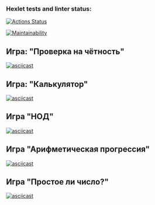 ### Hexlet tests and linter status:
[![Actions Status](https://github.com/Tvelse/frontend-project-lvl1/workflows/hexlet-check/badge.svg)](https://github.com/Tvelse/frontend-project-lvl1/actions)

[![Maintainability](https://api.codeclimate.com/v1/badges/977fe8211b78a7636e8f/maintainability)](https://codeclimate.com/github/Tvelse/frontend-project-lvl1/maintainability)

## Игра: "Проверка на чётность"
[![asciicast](https://asciinema.org/a/1QALpGOtHa2Mmccp9acI8xi4I.svg)](https://asciinema.org/a/1QALpGOtHa2Mmccp9acI8xi4I)

## Игра: "Калькулятор"
[![asciicast](https://asciinema.org/a/r20rwLWL5ef7EEGEztKgGG8gU.svg)](https://asciinema.org/a/r20rwLWL5ef7EEGEztKgGG8gU)

## Игра "НОД"
[![asciicast](https://asciinema.org/a/pX4ZvDmAJ9CdLRNrwhBKaBheF.svg)](https://asciinema.org/a/pX4ZvDmAJ9CdLRNrwhBKaBheF)

## Игра "Арифметическая прогрессия"
[![asciicast](https://asciinema.org/a/DgMBNANPVeUVXueQRDve1S5Yy.svg)](https://asciinema.org/a/DgMBNANPVeUVXueQRDve1S5Yy)

## Игра "Простое ли число?"
[![asciicast](https://asciinema.org/a/H6oMQZQ9ZucVPGAucwZ1PjDtM.svg)](https://asciinema.org/a/H6oMQZQ9ZucVPGAucwZ1PjDtM)
